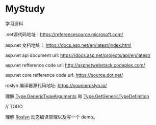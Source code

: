 # MyStudy
学习资料

.net源代码地址：https://referencesource.microsoft.com/

asp.net 文档地址： https://docs.asp.net/en/latest/index.html

asp.net api document url: https://docs.asp.net/projects/api/en/latest/

asp.net refference code url: http://aspnetwebstack.codeplex.com/

asp.net core refference code url: https://source.dot.net/

roslyn 编译器源代码地址: https://sourceroslyn.io/

理解 [Type.GenericTypeArguments](https://docs.microsoft.com/zh-cn/dotnet/api/system.type.generictypearguments?redirectedfrom=MSDN&view=netframework-4.7.2) 和 [Type.GetGenericTypeDefinition](https://docs.microsoft.com/zh-cn/dotnet/api/system.type.getgenerictypedefinition?redirectedfrom=MSDN&view=netframework-4.7.2)

// TODO

理解 [Roslyn](https://github.com/dotnet/roslyn) 动态编译原理以及写一个 demo。

